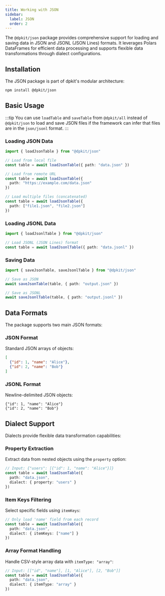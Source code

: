 ```yaml
---
title: Working with JSON
sidebar:
  label: JSON
  order: 2
---
```


The `@dpkit/json` package provides comprehensive support for loading and saving data in JSON and JSONL (JSON Lines) formats. It leverages Polars DataFrames for efficient data processing and supports flexible data transformations through dialect configurations.

## Installation

The JSON package is part of dpkit's modular architecture:

```bash
npm install @dpkit/json
```

## Basic Usage

:::tip
You can use `loadTable` and `saveTable` from `@dpkit/all` instead of `@dpkit/json` to load and save JSON files if the framework can infer that files are in the `json/jsonl` format.
:::

### Loading JSON Data

```typescript
import { loadJsonTable } from "@dpkit/json"

// Load from local file
const table = await loadJsonTable({ path: "data.json" })

// Load from remote URL
const table = await loadJsonTable({
  path: "https://example.com/data.json"
})

// Load multiple files (concatenated)
const table = await loadJsonTable({
  path: ["file1.json", "file2.json"]
})
```

### Loading JSONL Data

```typescript
import { loadJsonlTable } from "@dpkit/json"

// Load JSONL (JSON Lines) format
const table = await loadJsonlTable({ path: "data.jsonl" })
```

### Saving Data

```typescript
import { saveJsonTable, saveJsonlTable } from "@dpkit/json"

// Save as JSON
await saveJsonTable(table, { path: "output.json" })

// Save as JSONL
await saveJsonlTable(table, { path: "output.jsonl" })
```

## Data Formats

The package supports two main JSON formats:

### JSON Format
Standard JSON arrays of objects:
```json
[
  {"id": 1, "name": "Alice"},
  {"id": 2, "name": "Bob"}
]
```

### JSONL Format
Newline-delimited JSON objects:
```jsonl
{"id": 1, "name": "Alice"}
{"id": 2, "name": "Bob"}
```

## Dialect Support

Dialects provide flexible data transformation capabilities:

### Property Extraction

Extract data from nested objects using the `property` option:

```typescript
// Input: {"users": [{"id": 1, "name": "Alice"}]}
const table = await loadJsonTable({
  path: "data.json",
  dialect: { property: "users" }
})
```

### Item Keys Filtering

Select specific fields using `itemKeys`:

```typescript
// Only load 'name' field from each record
const table = await loadJsonTable({
  path: "data.json",
  dialect: { itemKeys: ["name"] }
})
```

### Array Format Handling

Handle CSV-style array data with `itemType: "array"`:

```typescript
// Input: [["id", "name"], [1, "Alice"], [2, "Bob"]]
const table = await loadJsonTable({
  path: "data.json",
  dialect: { itemType: "array" }
})
```
